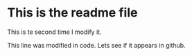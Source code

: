 # This is the readme file

This is te second time I modify it. 

This line was modified in code. Lets see if it appears in github. 
